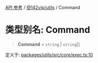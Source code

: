 [API 参考](../../../index.md) / [@142vip/utils](../index.md) / Command

# 类型别名: Command

> **Command** = `string` \| `string`[]

定义于: [packages/utils/src/core/exec.ts:10](https://github.com/142vip/core-x/blob/b6807ccf6c96718daee70c368eee9968a0b34d48/packages/utils/src/core/exec.ts#L10)
